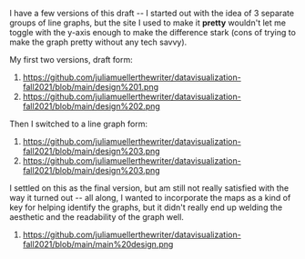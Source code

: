 I have a few versions of this draft -- I started out with the idea of 3 separate groups of line graphs, but the site I used to make it **pretty** wouldn't let me toggle with the y-axis enough to make the difference stark (cons of trying to make the graph pretty without any tech savvy).

My first two versions, draft form:
1. https://github.com/juliamuellerthewriter/datavisualization-fall2021/blob/main/design%201.png
2. https://github.com/juliamuellerthewriter/datavisualization-fall2021/blob/main/design%202.png

Then I switched to a line graph form:
1. https://github.com/juliamuellerthewriter/datavisualization-fall2021/blob/main/design%203.png
2. https://github.com/juliamuellerthewriter/datavisualization-fall2021/blob/main/design%203.png

I settled on this as the final version, but am still not really satisfied with the way it turned out -- all along, I wanted to incorporate the maps as a kind of key for helping identify the graphs, but it didn't really end up welding the aesthetic and the readability of the graph well.
1. https://github.com/juliamuellerthewriter/datavisualization-fall2021/blob/main/main%20design.png
